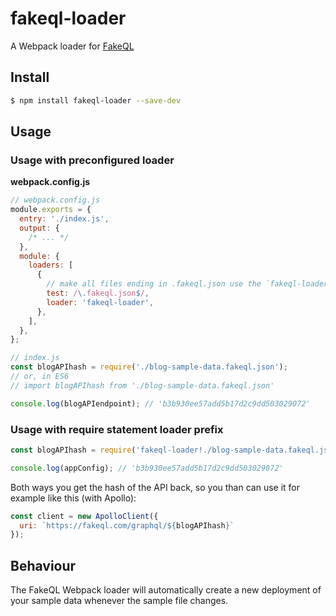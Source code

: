 # fakeql-loader

A Webpack loader for [FakeQL](https://fakeql.com)

## Install

```sh
$ npm install fakeql-loader --save-dev
```

## Usage

### Usage with preconfigured loader

**webpack.config.js**

```js
// webpack.config.js
module.exports = {
  entry: './index.js',
  output: {
    /* ... */
  },
  module: {
    loaders: [
      {
        // make all files ending in .fakeql.json use the `fakeql-loader`
        test: /\.fakeql.json$/,
        loader: 'fakeql-loader',
      },
    ],
  },
};
```

```js
// index.js
const blogAPIhash = require('./blog-sample-data.fakeql.json');
// or, in ES6
// import blogAPIhash from './blog-sample-data.fakeql.json'

console.log(blogAPIendpoint); // 'b3b930ee57add5b17d2c9dd503029072'
```

### Usage with require statement loader prefix

```js
const blogAPIhash = require('fakeql-loader!./blog-sample-data.fakeql.json');

console.log(appConfig); // 'b3b930ee57add5b17d2c9dd503029072'
```

Both ways you get the hash of the API back, so you than can use it for example like this (with Apollo):

```js
const client = new ApolloClient({
  uri: `https://fakeql.com/graphql/${blogAPIhash}`
});
```

## Behaviour

The FakeQL Webpack loader will automatically create a new deployment of your sample data whenever the sample file changes.